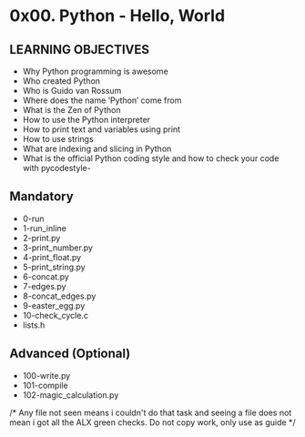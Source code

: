 # 0x00. Python - Hello, World

## LEARNING OBJECTIVES
- Why Python programming is awesome
- Who created Python
- Who is Guido van Rossum
- Where does the name ‘Python’ come from
- What is the Zen of Python
- How to use the Python interpreter
- How to print text and variables using print
- How to use strings
- What are indexing and slicing in Python
- What is the official Python coding style and how to check your code with pycodestyle-

## Mandatory
- 0-run
- 1-run_inline
- 2-print.py
- 3-print_number.py
- 4-print_float.py
- 5-print_string.py
- 6-concat.py
- 7-edges.py
- 8-concat_edges.py
- 9-easter_egg.py
- 10-check_cycle.c
- lists.h

## Advanced (Optional)
- 100-write.py
- 101-compile
- 102-magic_calculation.py

/* Any file not seen means i couldn't do that task and seeing a file does not mean i got all the ALX green checks. Do not copy work, only use as guide */
